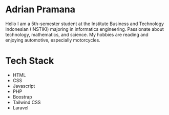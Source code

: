 # Adrian Pramana

Hello I am a 5th-semester student at the Institute Business and Technology Indonesian (INSTIKI) majoring in informatics engineering. Passionate about technology, mathematics, and science. My hobbies are reading and enjoying automotive, especially motorcycles.

# Tech Stack   
- HTML
- CSS
- Javascript
- PHP
- Boostrap
- Tailwind CSS
- Laravel

